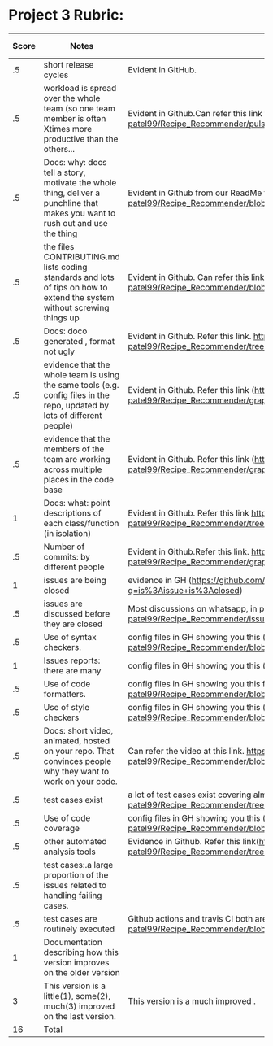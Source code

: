 # Project 3 Rubric:

| Score | Notes                                                                                                                         | Evidence                                                                                                                                                   | Self Assessment |
| ----- | ----------------------------------------------------------------------------------------------------------------------------- | ---------------------------------------------------------------------------------------------------------------------------------------------------------- | --------------- |
| .5    | short release cycles                                                                                                          | Evident in GitHub.                                                                                                                                         | .5              |
| .5    | workload is spread over the whole team (so one team member is often Xtimes more productive than the others...                 | Evident in Github.Can refer this link to see all contributions.https://github.com/het-patel99/Recipe_Recommender/pulse                                     | .5              |
| .5    | Docs: why: docs tell a story, motivate the whole thing, deliver a punchline that makes you want to rush out and use the thing | Evident in Github from our ReadMe file.https://github.com/het-patel99/Recipe_Recommender/blob/master/README.md                                             | .5              |
| .5    | the files CONTRIBUTING.md lists coding standards and lots of tips on how to extend the system without screwing things up      | Evident in Github. Can refer this link https://github.com/het-patel99/Recipe_Recommender/blob/master/CONTRIBUTING.md                                       | .5              |
| .5    | Docs: doco generated , format not ugly                                                                                        | Evident in Github. Refer this link. https://github.com/het-patel99/Recipe_Recommender/tree/master/docs                                                     | .5              |
| .5    | evidence that the whole team is using the same tools (e.g. config files in the repo, updated by lots of different people)     | Evident in Github. Refer this link (https://github.com/het-patel99/Recipe_Recommender/graphs/contributors)                               | .5              |
| .5    | evidence that the members of the team are working across multiple places in the code base                                     | Evident in Github. Refer this link (https://github.com/het-patel99/Recipe_Recommender/graphs/contributors)                                                 | .5              |
| 1     | Docs: what: point descriptions of each class/function (in isolation)                                                          | Evident in Github. Refer this link https://github.com/het-patel99/Recipe_Recommender/tree/master/docs                                                      | 1               |
| .5    | Number of commits: by different people                                                                                        | Evident in Github.Refer this link. https://github.com/het-patel99/Recipe_Recommender/graphs/contributors                                                   | .5              |
| 1     | issues are being closed                                                                                                       | evidence in GH (https://github.com/het-patel99/Recipe_Recommender/issues?q=is%3Aissue+is%3Aclosed)                                                         | 1               |
| .5    | issues are discussed before they are closed                                                                                   | Most discussions on whatsapp, in person, on issue comments, and over calls (https://github.com/het-patel99/Recipe_Recommender/issues)                      | .5              |
| .5    | Use of syntax checkers.                                                                                                       | config files in GH showing you this (https://github.com/het-patel99/Recipe_Recommender/blob/master/.github/workflows/Code_Formatter_and_Syntax_Check.yml)  | .5              |
| 1     | Issues reports: there are many                                                                                                | config files in GH showing you this (https://github.com/het-patel99/Recipe_Recommender/issues)                                                             | 1               |
| .5    | Use of code formatters.                                                                                                       | config files in GH showing you this formatter's config (https://github.com/het-patel99/Recipe_Recommender/blob/master/.github/workflows/codeFormatter.yml) | .5              |
| .5    | Use of style checkers                                                                                                         | config files in GH showing you this (https://github.com/het-patel99/Recipe_Recommender/blob/master/.github/workflows/Style_Checker_and_Prettify_Code.yml)  | .5              |
| .5    | Docs: short video, animated, hosted on your repo. That convinces people why they want to work on your code.                   | Can refer the video at this link. https://github.com/het-patel99/Recipe_Recommender/blob/master/README.md                                                  | .5              |
| .5    | test cases exist                                                                                                              | a lot of test cases exist covering almost all the functionalities.(https://github.com/het-patel99/Recipe_Recommender/tree/master/test)                                                                                         | .5              |
| .5    | Use of code coverage                                                                                                          | config files in GH showing you this (https://github.com/het-patel99/Recipe_Recommender/blob/master/.github/workflows/coverage.yml)                         | .5              |
| .5    | other automated analysis tools                                                                                                | Evidence in Github. Refer this link(https://github.com/het-patel99/Recipe_Recommender/tree/master/.github/workflows)                                       | .5              |
| .5    | test cases:.a large proportion of the issues related to handling failing cases.                                               |                            | .5              |
| .5    | test cases are routinely executed                                                                                             | Github actions and travis CI both are conducting regular tests.(https://github.com/het-patel99/Recipe_Recommender/blob/master/.travis.yml)                                                                                            | .5              |
| 1     | Documentation describing how this version improves on the older version                                                       |                                                | 1               |
| 3     | This version is a little(1), some(2), much(3) improved on the last version.                                                   | This version is a much improved .                                                                                                                          | (3)             |
| 16    | Total                                                                                                                         |
